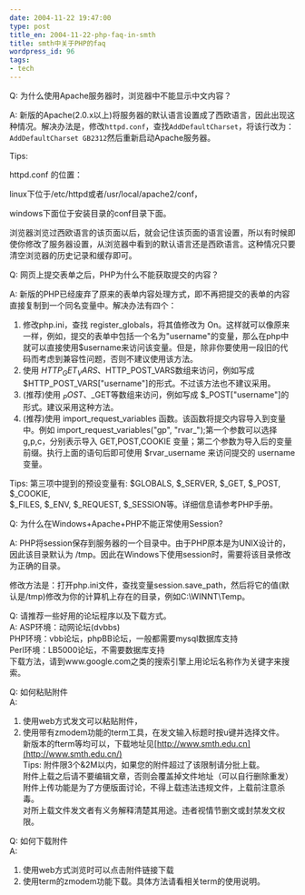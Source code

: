 ```yaml
---
date: 2004-11-22 19:47:00
type: post
title_en: 2004-11-22-php-faq-in-smth
title: smth中关于PHP的faq
wordpress_id: 96
tags:
- tech
---
```


Q: 为什么使用Apache服务器时，浏览器中不能显示中文内容？  

A: 新版的Apache(2.0.x以上)将服务器的默认语言设置成了西欧语言，因此出现这种情况。解决办法是，修改`httpd.conf`，查找`AddDefaultCharset`，将该行改为：`AddDefaultCharset GB2312`然后重新启动Apache服务器。  

Tips: 

httpd.conf 的位置：

linux下位于/etc/httpd或者/usr/local/apache2/conf，  

windows下面位于安装目录的conf目录下面。  

浏览器浏览过西欧语言的该页面以后，就会记住该页面的语言设置，所以有时候即使你修改了服务器设置，从浏览器中看到的默认语言还是西欧语言。这种情况只要清空浏览器的历史记录和缓存即可。  
  
Q: 网页上提交表单之后，PHP为什么不能获取提交的内容？  

A: 新版的PHP已经废弃了原来的表单内容处理方式，即不再把提交的表单的内容直接复制到一个同名变量中。解决办法有四个：  

1. 修改php.ini，查找 register_globals，将其值修改为 On。这样就可以像原来一样，例如，提交的表单中包括一个名为"username"的变量，那么在php中就可以直接使用$username来访问该变量。但是，除非你要使用一段旧的代码而考虑到兼容性问题，否则不建议使用该方法。  
2. 使用 $HTTP_GET_VARS、$HTTP_POST_VARS数组来访问，例如写成$HTTP_POST_VARS["username"]的形式。不过该方法也不建议采用。  
3. (推荐)使用 $_POST、$_GET等数组来访问，例如写成 $_POST["username"]的形式。建议采用这种方法。  
4. (推荐)使用 import_request_variables 函数。该函数将提交内容导入到变量中。例如 import_request_variables("gp", "rvar_");第一个参数可以选择g,p,c，分别表示导入 GET,POST,COOKIE 变量；第二个参数为导入后的变量前缀。执行上面的语句后即可使用 $rvar_username 来访问提交的 username 变量。  

Tips: 第三项中提到的预设变量有: $GLOBALS, $_SERVER, $_GET, $_POST, $_COOKIE,  
$_FILES, $_ENV, $_REQUEST, $_SESSION等。详细信息请参考PHP手册。  
  
Q: 为什么在Windows+Apache+PHP不能正常使用Session?  

A: PHP将session保存到服务器的一个目录中。由于PHP原本是为UNIX设计的，因此该目录默认为 /tmp。因此在Windows下使用session时，需要将该目录修改为正确的目录。  

修改方法是：打开php.ini文件，查找变量session.save_path，然后将它的值(默认是/tmp)修改为你的计算机上存在的目录，例如C:\WINNT\Temp。  
  
Q: 请推荐一些好用的论坛程序以及下载方式。  
A: ASP环境：动网论坛(dvbbs)  
PHP环境：vbb论坛，phpBB论坛，一般都需要mysql数据库支持  
Perl环境：LB5000论坛，不需要数据库支持  
下载方法，请到www.google.com之类的搜索引擎上用论坛名称作为关键字来搜索。  
  
Q: 如何粘贴附件  
A: 

1. 使用web方式发文可以粘贴附件，  
2. 使用带有zmodem功能的term工具，在发文输入标题时按u键并选择文件。  
新版本的fterm等均可以，下载地址见[http://www.smth.edu.cn](http://www.smth.edu.cn/)  
Tips: 附件限3个&2M以内，如果您的附件超过了该限制请分批上载。  
附件上载之后请不要编辑文章，否则会覆盖掉文件地址（可以自行删除重发）  
附件上传功能是为了方便版面讨论，不得上载违法违规文件，上载前注意杀毒。  
对所上载文件发文者有义务解释清楚其用途。违者视情节删文或封禁发文权限。  
  
Q: 如何下载附件  
A:

1. 使用web方式浏览时可以点击附件链接下载  
2. 使用term的zmodem功能下载。具体方法请看相关term的使用说明。
